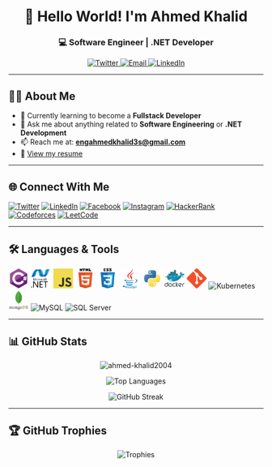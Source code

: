 <h1 align="center">👋 Hello World! I'm Ahmed Khalid</h1>
<h3 align="center">💻 Software Engineer | .NET Developer</h3>

<p align="center">
  <a href="https://twitter.com/ahmed_khalid25" target="blank">
    <img src="https://img.shields.io/twitter/follow/ahmed_khalid25?logo=twitter&style=for-the-badge" alt="Twitter" />
  </a>
  <a href="mailto:engahmedkhalid3s@gmail.com" target="blank">
    <img src="https://img.shields.io/badge/Email-D14836?style=for-the-badge&logo=gmail&logoColor=white" alt="Email" />
  </a>
  <a href="https://linkedin.com/in/ahmed-khalid-5b6349259" target="blank">
    <img src="https://img.shields.io/badge/LinkedIn-0077B5?style=for-the-badge&logo=linkedin&logoColor=white" alt="LinkedIn" />
  </a>
</p>

---

## 🙋‍♂️ About Me

- 🌱 Currently learning to become a **Fullstack Developer**
- 💬 Ask me about anything related to **Software Engineering** or **.NET Development**
- 📫 Reach me at: **engahmedkhalid3s@gmail.com**
- 📄 [View my resume](https://drive.google.com/drive/u/1/folders/1opgLhB4Uxh6iPucmKOj294sGBTB0hRrF)

---

## 🌐 Connect With Me

<p align="left">
  <a href="https://twitter.com/ahmed_khalid25" target="_blank"><img src="https://img.icons8.com/color/48/twitter--v1.png" alt="Twitter"/></a>
  <a href="https://linkedin.com/in/ahmed-khalid-5b6349259" target="_blank"><img src="https://img.icons8.com/color/48/linkedin.png" alt="LinkedIn"/></a>
  <a href="https://fb.com/ahmad.khalid.462754" target="_blank"><img src="https://img.icons8.com/color/48/facebook.png" alt="Facebook"/></a>
  <a href="https://instagram.com/ahmed_khalid57" target="_blank"><img src="https://img.icons8.com/color/48/instagram-new.png" alt="Instagram"/></a>
  <a href="https://www.hackerrank.com/engahmedkhalid3s" target="_blank"><img src="https://cdn.jsdelivr.net/gh/devicons/devicon/icons/hackerrank/hackerrank-original.svg" width="40" height="40" alt="HackerRank"/></a>
  <a href="https://codeforces.com/profile/_madboly" target="_blank"><img src="https://upload.wikimedia.org/wikipedia/commons/1/19/Codeforces_logo.svg" width="40" height="40" alt="Codeforces"/></a>
  <a href="https://leetcode.com/xinlfbbowb" target="_blank"><img src="https://upload.wikimedia.org/wikipedia/commons/1/19/LeetCode_logo_black.png" width="40" height="40" alt="LeetCode"/></a>
</p>


---

## 🛠️ Languages & Tools

<p align="left">
  <img src="https://raw.githubusercontent.com/devicons/devicon/master/icons/csharp/csharp-original.svg" alt="C#" width="40" height="40"/>
  <img src="https://raw.githubusercontent.com/devicons/devicon/master/icons/dot-net/dot-net-original-wordmark.svg" alt=".NET" width="40" height="40"/>
  <img src="https://raw.githubusercontent.com/devicons/devicon/master/icons/javascript/javascript-original.svg" alt="JavaScript" width="40" height="40"/>
  <img src="https://raw.githubusercontent.com/devicons/devicon/master/icons/html5/html5-original-wordmark.svg" alt="HTML5" width="40" height="40"/>
  <img src="https://raw.githubusercontent.com/devicons/devicon/master/icons/css3/css3-original-wordmark.svg" alt="CSS3" width="40" height="40"/>
  <img src="https://raw.githubusercontent.com/devicons/devicon/master/icons/java/java-original.svg" alt="Java" width="40" height="40"/>
  <img src="https://raw.githubusercontent.com/devicons/devicon/master/icons/python/python-original.svg" alt="Python" width="40" height="40"/>
  <img src="https://raw.githubusercontent.com/devicons/devicon/master/icons/docker/docker-original-wordmark.svg" alt="Docker" width="40" height="40"/>
  <img src="https://raw.githubusercontent.com/devicons/devicon/master/icons/git/git-original.svg" alt="Git" width="40" height="40"/>
  <img src="https://www.vectorlogo.zone/logos/kubernetes/kubernetes-icon.svg" alt="Kubernetes" width="40" height="40"/>
  <img src="https://raw.githubusercontent.com/devicons/devicon/master/icons/mongodb/mongodb-original-wordmark.svg" alt="MongoDB" width="40" height="40"/>
  <img src="https://www.vectorlogo.zone/logos/mysql/mysql-ar21.svg" alt="MySQL" width="60" height="40"/>
  <img src="https://www.svgrepo.com/show/303229/microsoft-sql-server-logo.svg" alt="SQL Server" width="40" height="40"/>
</p>

---

## 📊 GitHub Stats

<p align="center">
  <img src="https://github-readme-stats.vercel.app/api?username=ahmed-khalid2004&show_icons=true&locale=en" alt="ahmed-khalid2004" />
</p>

<p align="center">
  <img src="https://github-readme-stats.vercel.app/api/top-langs?username=ahmed-khalid2004&show_icons=true&locale=en&layout=compact" alt="Top Languages" />
</p>

<p align="center">
  <img src="https://github-readme-streak-stats.herokuapp.com/?user=ahmed-khalid2004" alt="GitHub Streak" />
</p>

---

## 🏆 GitHub Trophies

<p align="center">
  <img src="https://github-profile-trophy.vercel.app/?username=ahmed-khalid2004&theme=flat&no-frame=true&row=1" alt="Trophies" />
</p>
